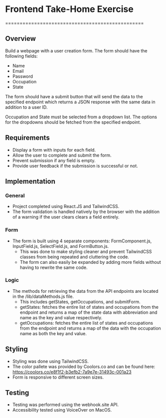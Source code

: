# Frontend Take-Home Exercise
================================================


## Overview
Build a webpage with a user creation form. The form should have the following fields:

* Name
* Email
* Password
* Occupation
* State

The form should have a submit button that will send the data to the specified endpoint which returns a JSON response with the same data in addition to a user ID. 

Occupation and State must be selected from a dropdown list. The options for the dropdowns should be fetched from the specified endpoint.


## Requirements

* Display a form with inputs for each field.
* Allow the user to complete and submit the form.
* Prevent submission if any field is empty.
* Provide user feedback if the submission is successful or not.


## Implementation

### General

* Project completed using React.JS and TailwindCSS.
* The form validation is handled natively by the browser with the addition of a warning if the user clears clears a field entirely.

### Form
* The form is built using 4 separate components: FormComponent.js, InputField.js, SelectField.js, and FormButton.js.
    * This was done to make styling cleaner and prevent TailwindCSS classes from being repeated and cluttering the code.
    * The form can also easily be expanded by adding more fields without having to rewrite the same code.

### Logic
* The methods for retrieving the data from the API endpoints are located in the /lib/dataMethods.js file.
    * This includes getStates, getOccupations, and submitForm.
    * getStates: fetches the entire list of states and occupations from the endpoint and returns a map of the state data with abbreviation and name as the key and value respectively.
    * getOccupations: fetches the entire list of states and occupations from the endpoint and returns a map of the data with the occupation name as both the key and value.

## Styling

* Styling was done using TailwindCSS.
* The color pallete was provided by Coolors.co and can be found here: https://coolors.co/e8f1f2-b3efb2-7a9e7e-31493c-001a23
* Form is responsive to different screen sizes.

## Testing

* Testing was performed using the webhook.site API. 
* Accessibility tested using VoiceOver on MacOS.